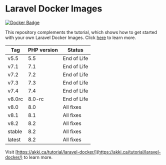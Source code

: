 # Laravel Docker Images

[![Docker Badge](https://img.shields.io/docker/pulls/akkica/laravel-web)](https://hub.docker.com/u/akkica)

This repository complements the tutorial, which shows how to get started with your own Laravel Docker Images. Click [here](https://akki.ca/tutorial/laravel-docker) to learn more.

| Tag    | PHP version | Status |
|--------|-------------|---|
| v5.5   | 5.5         | End of Life |
| v7.1   | 7.1         | End of Life |
| v7.2   | 7.2         | End of Life |
| v7.3   | 7.3         | End of Life |
| v7.4   | 7.4         | End of Life |
| v8.0rc | 8.0-rc      | End of Life |
| v8.0   | 8.0         | All fixes |
| v8.1   | 8.1         | All fixes |
| v8.2   | 8.2         | All fixes |
| stable | 8.2         | All fixes |
| latest | 8.2         | All fixes |

Visit [https://akki.ca/tutorial/laravel-docker/](https://akki.ca/tutorial/laravel-docker/) to learn more.
